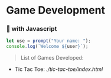 # Game Development
### 📒 with **Javascript**

```javascript
let use = prompt("Your name: ");
console.log(`Welcome ${user}`);
```

> List of Games Developed:
- Tic Tac Toe: *./tic-tac-toe/index.html*
